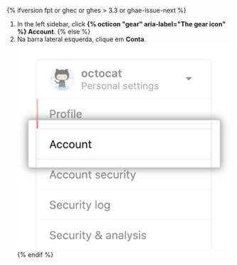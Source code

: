 {% ifversion fpt or ghec or ghes > 3.3 or ghae-issue-next %}
1. In the left sidebar, click **{% octicon "gear" aria-label="The gear icon" %} Account**.
{% else %}
1. Na barra lateral esquerda, clique em **Conta**. ![Opção do menu configurações da conta](/assets/images/help/settings/settings-sidebar-account-settings.png)
{% endif %}
